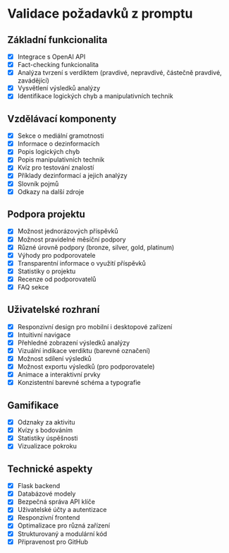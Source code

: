 # Validace požadavků z promptu

## Základní funkcionalita
- [x] Integrace s OpenAI API
- [x] Fact-checking funkcionalita
- [x] Analýza tvrzení s verdiktem (pravdivé, nepravdivé, částečně pravdivé, zavádějící)
- [x] Vysvětlení výsledků analýzy
- [x] Identifikace logických chyb a manipulativních technik

## Vzdělávací komponenty
- [x] Sekce o mediální gramotnosti
- [x] Informace o dezinformacích
- [x] Popis logických chyb
- [x] Popis manipulativních technik
- [x] Kvíz pro testování znalostí
- [x] Příklady dezinformací a jejich analýzy
- [x] Slovník pojmů
- [x] Odkazy na další zdroje

## Podpora projektu
- [x] Možnost jednorázových příspěvků
- [x] Možnost pravidelné měsíční podpory
- [x] Různé úrovně podpory (bronze, silver, gold, platinum)
- [x] Výhody pro podporovatele
- [x] Transparentní informace o využití příspěvků
- [x] Statistiky o projektu
- [x] Recenze od podporovatelů
- [x] FAQ sekce

## Uživatelské rozhraní
- [x] Responzivní design pro mobilní i desktopové zařízení
- [x] Intuitivní navigace
- [x] Přehledné zobrazení výsledků analýzy
- [x] Vizuální indikace verdiktu (barevné označení)
- [x] Možnost sdílení výsledků
- [x] Možnost exportu výsledků (pro podporovatele)
- [x] Animace a interaktivní prvky
- [x] Konzistentní barevné schéma a typografie

## Gamifikace
- [x] Odznaky za aktivitu
- [x] Kvízy s bodováním
- [x] Statistiky úspěšnosti
- [x] Vizualizace pokroku

## Technické aspekty
- [x] Flask backend
- [x] Databázové modely
- [x] Bezpečná správa API klíče
- [x] Uživatelské účty a autentizace
- [x] Responzivní frontend
- [x] Optimalizace pro různá zařízení
- [x] Strukturovaný a modulární kód
- [x] Připravenost pro GitHub
